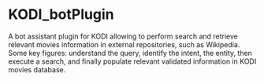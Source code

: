 # KODI_botPlugin
A bot assistant plugin for KODI allowing to perform search and retrieve relevant movies information in external repositories, such as Wikipedia.
Some key figures: understand the query, identify the intent, the entity, then execute a search, and finally populate relevant validated information in KODI movies database.

